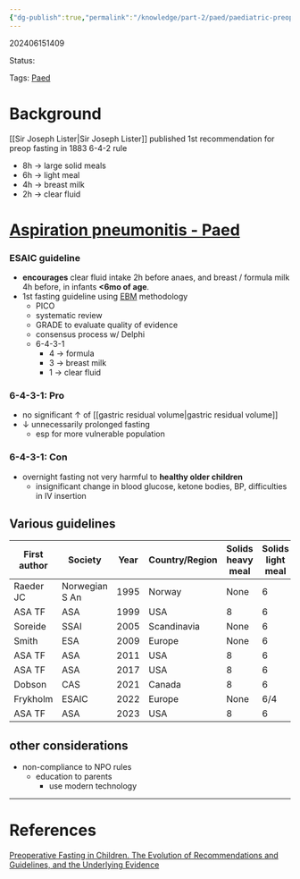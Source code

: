```yaml
---
{"dg-publish":true,"permalink":"/knowledge/part-2/paed/paediatric-preoperative-fasting/"}
---
```



202406151409

Status: 

Tags: [Paed](../../Medicine/Paediatrics.md)

# Background
[[Sir Joseph Lister\|Sir Joseph Lister]] published 1st recommendation for preop fasting in 1883
6-4-2 rule
- 8h → large solid meals
- 6h → light meal
- 4h → breast milk
- 2h → clear fluid

# [Aspiration pneumonitis - Paed](../../../pages/Aspiration%20pneumonitis.md#Aspiration%20pneumonitis%20-%20Paed)

### ESAIC guideline
- **encourages** clear fluid intake 2h before anaes, and breast / formula milk 4h before, in infants **<6mo of age**.
- 1st fasting guideline using [EBM](../../../pages/Evidence%20based%20medicine.md) methodology
	- PICO
	- systematic review
	- GRADE to evaluate quality of evidence
	- consensus process w/ Delphi
	- 6-4-3-1
		- 4 → formula
		- 3 → breast milk
		- 1 → clear fluid

### 6-4-3-1: Pro
- no significant ↑ of [[gastric residual volume\|gastric residual volume]]
- ↓ unnecessarily prolonged fasting
	- esp for more vulnerable population

### 6-4-3-1: Con
- overnight fasting not very harmful to **healthy older children**
	- insignificant change in blood glucose, ketone bodies, BP, difficulties in IV insertion

## Various guidelines

| First author | Society        | Year | Country/Region | Solids heavy meal | Solids light meal | Infant formula | Breast milk | Clear Fluids |
| ------------ | -------------- | ---- | -------------- | ----------------- | ----------------- | -------------- | ----------- | ------------ |
| Raeder JC    | Norwegian S An | 1995 | Norway         | None              | 6                 | NA             | 4           | 2            |
| ASA TF       | ASA            | 1999 | USA            | 8                 | 6                 | NA             | 2           | 2            |
| Soreide      | SSAI           | 2005 | Scandinavia    | None              | 6                 | 4              | 4           | 2            |
| Smith        | ESA            | 2009 | Europe         | None              | 6                 | 4              | 4           | 2            |
| ASA TF       | ASA            | 2011 | USA            | 8                 | 6                 | ND             | 4           | 2            |
| ASA TF       | ASA            | 2017 | USA            | 8                 | 6                 | NR             | 4           | 2            |
| Dobson       | CAS            | 2021 | Canada         | 8                 | 6                 |                | 4           | 1            |
| Frykholm     | ESAIC          | 2022 | Europe         | None              | 6/4               | 4              | 3           | 1/0+         |
| ASA TF       | ASA            | 2023 | USA            | 8                 | 6                 |                | 4           | 2            |

## other considerations
- non-compliance to NPO rules
	- education to parents
		- use modern technology




___
# References
[Preoperative Fasting in Children. The Evolution of Recommendations and Guidelines, and the Underlying Evidence](../../../Reference%20notes/Readwise/Articles/Preoperative%20Fasting%20in%20Children.%20The%20Evolution%20of%20Recommendations%20and%20Guidelines,%20and%20the%20Underlying%20Evidence.md)
